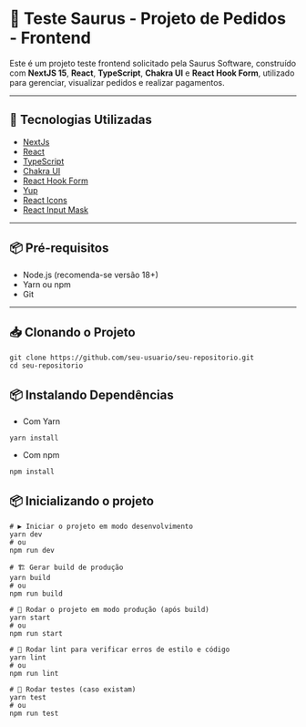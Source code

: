 # 🛒 Teste Saurus - Projeto de Pedidos - Frontend

Este é um projeto teste frontend solicitado pela Saurus Software, construído com **NextJS 15**, **React**, **TypeScript**, **Chakra UI** e **React Hook Form**, utilizado para gerenciar, visualizar pedidos e realizar pagamentos.

---

## 🚀 Tecnologias Utilizadas

- [NextJs](https://nextjs.org/blog/next-15)
- [React](https://reactjs.org/)
- [TypeScript](https://www.typescriptlang.org/)
- [Chakra UI](https://chakra-ui.com/)
- [React Hook Form](https://react-hook-form.com/)
- [Yup](https://github.com/jquense/yup)
- [React Icons](https://react-icons.github.io/react-icons/)
- [React Input Mask](https://github.com/sanniassin/react-input-mask)

---

## 📦 Pré-requisitos

- Node.js (recomenda-se versão 18+)
- Yarn ou npm
- Git

---

## 📥 Clonando o Projeto
```
git clone https://github.com/seu-usuario/seu-repositorio.git
cd seu-repositorio
```

## 📦 Instalando Dependências
- Com Yarn
```
yarn install
```
- Com npm
```
npm install
```

## 📦 Inicializando o projeto
```
# ▶️ Iniciar o projeto em modo desenvolvimento
yarn dev
# ou
npm run dev

# 🏗️ Gerar build de produção
yarn build
# ou
npm run build

# 🚀 Rodar o projeto em modo produção (após build)
yarn start
# ou
npm run start

# 🧹 Rodar lint para verificar erros de estilo e código
yarn lint
# ou
npm run lint

# 🧪 Rodar testes (caso existam)
yarn test
# ou
npm run test
```
